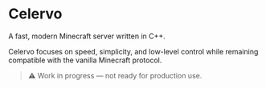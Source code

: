# Celervo

A fast, modern Minecraft server written in C++.

Celervo focuses on speed, simplicity, and low-level control while remaining compatible with the vanilla Minecraft protocol.

> ⚠️ Work in progress — not ready for production use.
